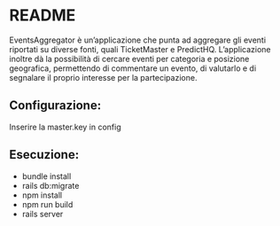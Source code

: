 # README

EventsAggregator è un’applicazione che punta ad aggregare gli eventi riportati su diverse fonti, quali TicketMaster e PredictHQ. L’applicazione inoltre dà la possibilità di cercare eventi per categoria e posizione geografica, permettendo di commentare un evento, di valutarlo e di segnalare il proprio interesse per la partecipazione.

## Configurazione:

Inserire la master.key in config

## Esecuzione:

* bundle install
* rails db:migrate 
* npm install
* npm run build
* rails server
